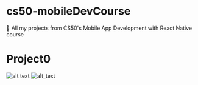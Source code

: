 # cs50-mobileDevCourse
:blue_book: All my projects from CS50's Mobile App Development with React Native course

# Project0
![alt text](https://github.com/Mvrs/cs50-mobileDevCourse/blob/master/TODO-VanillaJS-APP.png)
![alt_text](https://github.com/Mvrs/cs50-mobileDevCourse/blob/master/TodoVanillaApp.png)
